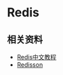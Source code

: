 # Redis
## 相关资料

- [Redis中文教程](https://www.redis.net.cn/)
- [Redisson](https://github.com/redisson/redisson)